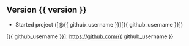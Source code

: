 ## Version {{ version }}

- Started project ([@{{ github_username }}][{{ github_username }}])

[{{ github_username }}]:
  https://github.com/{{ github_username }}
